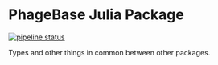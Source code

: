 # PhageBase Julia Package

[![pipeline status](https://gitlab.com/PhageDisplayInference/PhageBase.jl/badges/master/pipeline.svg)](https://gitlab.com/PhageDisplayInference/PhageBase.jl/commits/master)

Types and other things in common between other packages.